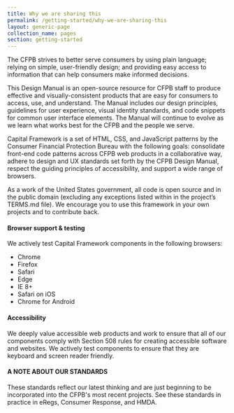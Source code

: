 ```yaml
---
title: Why we are sharing this
permalink: /getting-started/why-we-are-sharing-this
layout: generic-page
collection_name: pages
section: getting-started
---
```

The CFPB strives to better serve consumers by using plain language; relying on simple, user-friendly design; and providing easy access to information that can help consumers make informed decisions.

This Design Manual is an open-source resource for CFPB staff to produce effective and visually-consistent products that are easy for consumers to access, use, and understand. The Manual includes our design principles, guidelines for user experience, visual identity standards, and code snippets for common user interface elements. The Manual will continue to evolve as we learn what works best for the CFPB and the people we serve.

Capital Framework is a set of HTML, CSS, and JavaScript patterns by the Consumer Financial Protection Bureau with the following goals: consolidate front-end code patterns across CFPB web products in a collaborative way, adhere to design and UX standards set forth by the CFPB Design Manual, respect the guiding principles of accessibility, and support a wide range of browsers.

As a work of the United States government, all code is open source and in the public domain (excluding any exceptions listed within in the project’s TERMS.md file). We encourage you to use this framework in your own projects and to contribute back.

#### Browser support & testing
We actively test Capital Framework components in the following browsers:
* Chrome
* Firefox
* Safari
* Edge
* IE 8+
* Safari on iOS
* Chrome for Android

#### Accessibility
We deeply value accessible web products and work to ensure that all of our components comply with Section 508 rules for creating accessible software and websites. We actively test components to ensure that they are keyboard and screen reader friendly.

#### A NOTE ABOUT OUR STANDARDS
These standards reflect our latest thinking and are just beginning to be incorporated into the CFPB's most recent projects. See these standards in practice in eRegs, Consumer Response, and HMDA.
